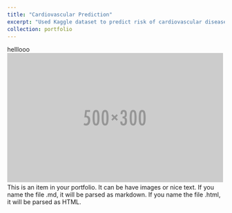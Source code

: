 ```yaml
---
title: "Cardiovascular Prediction"
excerpt: "Used Kaggle dataset to predict risk of cardiovascular disease using machine learning tools <br/><img src='/images/cardiovascularpic.jpg'>"
collection: portfolio
---
```


helllooo
![Cardiovascular Prediction](/images/500x300.png)
This is an item in your portfolio. It can be have images or nice text. If you name the file .md, it will be parsed as markdown. If you name the file .html, it will be parsed as HTML. 
